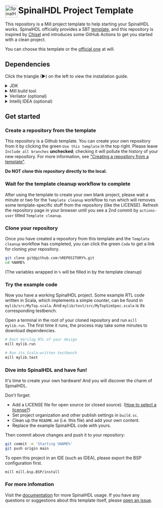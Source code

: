 <div>
<img src="https://avatars.githubusercontent.com/u/10659437?s=200&v=4" alt="SpinalHDL Logo" align="left" width="40" height="40"/>
<h1 align="left"> SpinalHDL Project Template </h1>
</div>

This repository is a Mill project template to help starting your SpinalHDL works. SpinalHDL officially provides a SBT [template](https://github.com/SpinalHDL/SpinalTemplateSbt), and this repository is inspired by [Chisel](https://github.com/freechipsproject/chisel-template) and introduces some GitHub Actions to get you started with a clean project.

You can choose this template or the [official one](https://github.com/SpinalHDL/SpinalTemplateSbt) at will.

## Dependencies

Click the triangle (►) on the left to view the installation guide.

<details>
<summary> JDK </summary>

Before starting, please make sure you have a JDK >= 8 installed. You can install a JDK through the package manager that comes with your OS, or just download a prebuilt binaries such as [AdoptOpenJDK](https://adoptopenjdk.net).

To install a JDK LTS:

```sh
# macOS with Homebrew
brew install openjdk@11
# Ubuntu
apt install default-jdk
```
</details>

<details>
<summary> Mill build tool </summary>

Mill is a powerful and easy-to-use build tool by [Haoyi Li](https://github.com/lihaoyi).

To install Mill:
```sh
# macOS with Homebrew
brew install mill
```

To install mill on other platforms, please visit [its documentation](https://com-lihaoyi.github.io/mill/mill/Intro_to_Mill.html).
</details>
<details>
<summary> Verilator (optional) </summary>

If you want to run the Scala-written testbench, you need to install a simulation tool, such as Verilator.

To install Verilator:
```sh
# macOS with Homebrew
brew install verilator
# Ubuntu
apt install verilator
```

To veiw the `.vcd` files generated in simulation, a waveform view tool is also required. You can use GTKWave or other commercial tools.
</details>
<details>
<summary> Intellij IDEA (optional) </summary>

Intellij IDEA is an IDE widely used in the Scala community. We strongly recommend you to use it, if you need an IDE.

Intellij IDEA is developed by JetBrains, and you can download it from [here](https://www.jetbrains.com/idea/)(the free Community Edition is good enough). You also need to install its Scala plugin (when you run Intellij IDEA the first time, it will ask you about it).

Sometimes you may need to specify some paths like JDK in the IDE preferences.
</details>

## Get started

### Create a repository from the template

This repository is a Github template. You can create your own repository from it by clicking the green `Use this template` in the top right.
Please leave `Include all branches` **unchecked**; checking it will pollute the history of your new repository.
For more information, see ["Creating a repository from a template"](https://docs.github.com/en/github/creating-cloning-and-archiving-repositories/creating-a-repository-from-a-template).

**Do NOT clone this repository directly to the local.**

### Wait for the template cleanup workflow to complete

After using the template to create your own blank project, please wait a minute or two for the `Template cleanup` workflow to run which will removes some template-specific stuff from the repository (like the LICENSE).
Refresh the repository page in your browser until you see a 2nd commit by `actions-user` titled `Template cleanup`.

### Clone your repository

Once you have created a repository from this template and the `Template cleanup` workflow has completed, you can click the green `Code` to get a link for cloning your repository.

```sh
git clone git@github.com:%REPOSITORY%.git
cd %NAME%
```
(The variables wrapped in `%` will be filled in by the template cleanup) <!-- #REMOVE-ON-CLEANUP# -->

### Try the example code

Now you have a working SpinalHDL project. Some example RTL code written in Scala, which implements a simple counter, can be found in `mylib/src/MyTop.scala`.
And `mylib/test/src/MyTopSimSpec.scala` is its corresponding testbench.

Open a terminal in the root of your cloned repository and run `mill mylib.run`. The first time it runs, the process may take some minutes to download dependencies.

```sh
# Emit Verilog RTL of your design
mill mylib.run

# Run its Scala-written testbench
mill mylib.test
```

### Dive into SpinalHDL and have fun!

It's time to create your own hardware! And you will discover the charm of SpinalHDL.

Don't forget:
- Add a LICENSE file for open source (or closed source). ([How to select a license?](https://docs.github.com/en/communities/setting-up-your-project-for-healthy-contributions/adding-a-license-to-a-repository))
- Set project organization and other publish settings in `build.sc`.
- Clean up the `README.md` (i.e. this file) and add your own content.
- Replace the example SpinalHDL code with yours.

Then commit above changes and push it to your repository:
```sh
git commit -m 'Starting %NAME%'
git push origin main
```

To open this project in an IDE (such as IDEA), please export the BSP configuration first.
```sh
mill mill.bsp.BSP/install
```

### For more infomation

Visit the [documentation](https://spinalhdl.github.io/SpinalDoc-RTD) for more SpinalHDL usage.
If you have any questions or suggestions about this template itself, please [open an issue](https://github.com/zhutmost/spinalhdl-template/issues).

